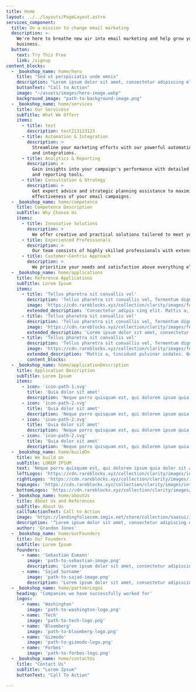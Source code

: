 ```yaml
---
title: Home
layout: ../../layouts/PageLayout.astro
services_component:
  title: On a mission to change email marketing
  description: >-
    We're here to breathe new air into email marketing and help grow your
    business.
  button:
    text: Try This Free
    link: /signup
content_blocks:
  - _bookshop_name: home/hero
    title: "Sed ut perspiciatis unde omnis"
    description: "Lorem ipsum dolor sit amet, consectetur adipiscing elit. Vehicula massa in enim luctus. Rutrum arcu."
    buttonText: "Call to Action"
    image: "~/assets/images/hero-image.webp"
    background_image: "path-to-background-image.png"
  - _bookshop_name: home/services
    title: Our Servicess
    subTitle: What We Offerr
    items:
      - title: test
        description: test213123123
      - title: Automation & Integration
        description: >
          Streamline your marketing efforts with our powerful automation tools
          and integrations.
      - title: Analytics & Reporting
        description: >
          Gain insights into your campaign's performance with detailed analytics
          and reporting tools.
      - title: Consultation & Strategy
        description: >
          Get expert advice and strategic planning assistance to maximize the
          effectiveness of your email campaigns.
  - _bookshop_name: home/competence
    title: Competence Description
    subTitle: Why Choose Us
    items:
      - title: Innovative Solutions
        description: >
          We offer creative and practical solutions tailored to meet your unique needs.
      - title: Experienced Professionals
        description: >
          Our team consists of highly skilled professionals with extensive industry experience.
      - title: Customer-Centric Approach
        description: >
          We prioritize your needs and satisfaction above everything else.
  - _bookshop_name: home/applications
    title: Reference Applications
    subTitle: Lorem Ipsum
    items:
      - title: 'Tellus pharetra sit convallis vel'
        description: 'Tellus pharetra sit convallis vel, fermentum dignissim cras in.'
        image: 'https://cdn.rareblocks.xyz/collection/clarity/images/features-v2/3/feature.png'
        extended_description: 'Consectetur adipis cing elit. Mattis a, tincidunt pulvinar sodales. Quis tellus vel eget in nulla odio. Tellus pharetra sit convallis vel, fermentum dignissim cras in.'
      - title: 'Tellus pharetra sit convallis vel'
        description: 'Tellus pharetra sit convallis vel, fermentum dignissim cras in.'
        image: 'https://cdn.rareblocks.xyz/collection/clarity/images/features-v2/3/feature2.png'
        extended_description: 'Lorem ipsum dolor sit amet, consectetur adipis cing elit. Mattis a, tincidunt pulvinar sodales. Quis tellus vel eget in nulla odio.'
      - title: 'Tellus pharetra sit convallis vel'
        description: 'Tellus pharetra sit convallis vel, fermentum dignissim cras in.'
        image: 'https://cdn.rareblocks.xyz/collection/clarity/images/features-v2/3/feature3.png'
        extended_description: 'Mattis a, tincidunt pulvinar sodales. Quis tellus vel eget in nulla odio. Tellus pharetra sit convallis vel, fermentum dignissim cras in.'
        content_blocks:
  - _bookshop_name: home/applicationDescription
    title: Application Description
    subTitle: Lorem Ipsum
    items:
      - icon: 'icon-path-1.svg'
        title: 'Quia dolor sit amet'
        description: 'Neque porro quisquam est, qui dolorem ipsum quia dolor sit amet, consectetur, adipisci velit, sed qui.'
      - icon: 'icon-path-2.svg'
        title: 'Quia dolor sit amet'
        description: 'Neque porro quisquam est, qui dolorem ipsum quia dolor sit amet, consectetur, adip'
      - icon: 'icon-path-2.svg'
        title: 'Quia dolor sit amet'
        description: 'Neque porro quisquam est, qui dolorem ipsum quia dolor sit amet, consectetur, adip'
      - icon: 'icon-path-2.svg'
        title: 'Quia dolor sit amet'
        description: 'Neque porro quisquam est, qui dolorem ipsum quia dolor sit amet, consectetur, adip'
  - _bookshop_name: home/buildOn
    title: We build on
    subTitle: LOREM IPSUM
    text: 'Neque porro quisquam est, qui dolorem ipsum quia dolor sit amet, consectetur, adipisci velit, sed quia. Quis autem vel eum iure reprehenderit qui in ea voluptate velit esse quam nihil molestiae consequatur.'
    leftLogos: 'https://cdn.rareblocks.xyz/collection/clarity/images/integrations/3/left-logos.png'
    rightLogos: 'https://cdn.rareblocks.xyz/collection/clarity/images/integrations/3/right-logos.png'
    topLogos: 'https://cdn.rareblocks.xyz/collection/clarity/images/integrations/3/top-logos.png'
    bottomLogos: 'https://cdn.rareblocks.xyz/collection/clarity/images/integrations/3/bottom-logos.png'
  - _bookshop_name: home/aboutUs
    title: About Us and References
    subTitle: About Us
    callToActionText: Call to Action
    image: 'https://landingfoliocom.imgix.net/store/collection/saasui/images/features/9/feature-9.png'
    description: '“Lorem ipsum dolor sit amet, consectetur adipiscing elit. Ornare non sed est cursus. Vel hac convallis ipsum, facilisi odio pellentesque bibendum viverra tempus.”'
    author: 'Grandon Jones'
  - _bookshop_name: home/ourFounders
    title: Our Founders
    subTitle: Lorem Ipsum
    founders:
      - name: 'Sebastian Eumann'
        image: 'path-to-sebastian-image.png'
        description: 'Lorem ipsum dolor sit amet, consectetur adipiscing elit. Arcu sodales id bibendum quis aliquam, quisque rhoncus. Dolor iaculis a vitae, at imperdiet. Aliquam sed quam blandit volutpat element.'
      - name: 'Sajad Surname'
        image: 'path-to-sajad-image.png'
        description: 'Lorem ipsum dolor sit amet, consectetur adipiscing elit. Arcu sodales id bibendum quis aliquam, quisque rhoncus. Dolor iaculis a vitae, at imperdiet. Aliquam sed quam blandit volutpat element.'
  - _bookshop_name: home/partnerLogos
    heading: 'Companies we have successfully worked for'
    logos:
      - name: 'Washington'
        image: 'path-to-washington-logo.png'
      - name: 'Tech'
        image: 'path-to-tech-logo.png'
      - name: 'Bloomberg'
        image: 'path-to-bloomberg-logo.png'
      - name: 'Gizmodo'
        image: 'path-to-gizmodo-logo.png'
      - name: 'Forbes'
        image: 'path-to-forbes-logo.png'
  - _bookshop_name: home/contactUs
    title: "Contact Us"
    subTitle: "Lorem Ipsum"
    buttonText: "Call To Action"

---
```

